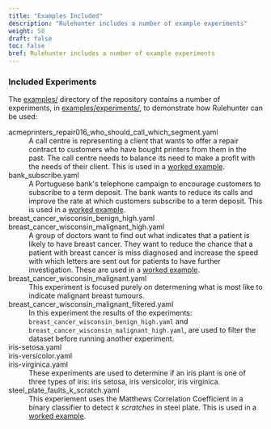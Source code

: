 ```yaml
---
title: "Examples Included"
description: "Rulehunter includes a number of example experiments"
weight: 50
draft: false
toc: false
bref: Rulehunter includes a number of example experiments
---
```


### Included Experiments

The [examples/](https://github.com/vlifesystems/rulehunter/blob/master/examples) directory of the repository contains a number of experiments, in [examples/experiments/](https://github.com/vlifesystems/rulehunter/blob/master/examples/experiments), to demonstrate how Rulehunter can be used:

<dl class="files">
  <dt>acmeprinters_repair016_who_should_call_which_segment.yaml</dt>
  <dd>A call centre is representing a client that wants to offer a repair contract to customers who have bought printers from them in the past. The call centre needs to balance its need to make a profit with the needs of their client.  This is used in a <a href="/docs/examples/call_centre_printer_repairs/">worked example</a>.</dd>

  <dt>bank_subscribe.yaml</dt>
  <dd>A Portuguese bank's telephone campaign to encourage customers to subscribe to a term deposit.  The bank wants to reduce its calls and improve the rate at which customers subscribe to a term deposit. This is used in a <a href="/docs/examples/bank_subscribe_term_deposit/">worked example</a>.</dd>

  <dt>breast_cancer_wisconsin_benign_high.yaml</dt>
  <dt>breast_cancer_wisconsin_malignant_high.yaml</dt>
  <dd>A group of doctors want to find out what indicates that a patient is likely to have breast cancer. They want to reduce the chance that a patient with breast cancer is miss diagnosed and increase the speed with which letters are sent out for patients to have further investigation.  These are used in a <a href="/docs/examples/breast_cancer_diagnosis/">worked example</a>.</dd>

  <dt>breast_cancer_wisconsin_malignant.yaml</dt>
  <dd>This experiment is focused purely on determening what is most like to indicate malignant breast tumours.</dd>

  <dt>breast_cancer_wisconsin_malignant_filtered.yaml</dt>
  <dd>In this experiment the results of the experiments: <code>breast_cancer_wisconsin_benign_high.yaml</code> and <code>breast_cancer_wisconsin_malignant_high.yaml</code>, are used to filter the dataset before running another experiment.</dd>

  <dt>iris-setosa.yaml</dt>
  <dt>iris-versicolor.yaml</dt>
  <dt>iris-virginica.yaml</dt>
  <dd>These experiments are used to determine if an iris plant is one of three types of iris: iris setosa, iris versicolor, iris virginica.


  <dt>steel_plate_faults_k_scratch.yaml</dt>
  <dd>This experiement uses the Matthews Correlation Coefficient in a binary classifier to detect <em>k scratches</em> in steel plate. This is used in a <a href="/docs/examples/steel_plate_fault/">worked example</a>.</dd>
</dl>
